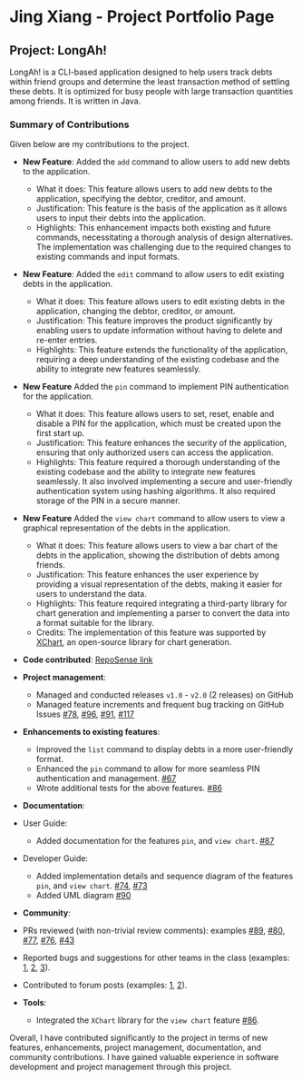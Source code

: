 # Jing Xiang - Project Portfolio Page

## Project: LongAh!

LongAh! is a CLI-based application designed to help users track debts within friend groups and determine the
least transaction method of settling these debts. It is optimized for busy people with large transaction quantities
among friends. It is written in Java.


### Summary of Contributions

Given below are my contributions to the project.

- **New Feature**: Added the `add` command to allow users to add new debts to the application.
  - What it does: This feature allows users to add new debts to the application, specifying the debtor, creditor, and amount.
  - Justification: This feature is the basis of the application as it allows users to input their debts into the application.
  - Highlights: This enhancement impacts both existing and future commands, necessitating a thorough analysis of design alternatives. The implementation was challenging due to the required changes to existing commands and input formats.

- **New Feature**: Added the `edit` command to allow users to edit existing debts in the application.
  - What it does: This feature allows users to edit existing debts in the application, changing the debtor, creditor, or amount.
  - Justification: This feature improves the product significantly by enabling users to update information without having to delete and re-enter entries.
  - Highlights: This feature extends the functionality of the application, requiring a deep understanding of the existing codebase and the ability to integrate new features seamlessly.

- **New Feature** Added the `pin` command to implement PIN authentication for the application.
  - What it does: This feature allows users to set, reset, enable and disable a PIN for the application, which must be created upon the first start up.
  - Justification: This feature enhances the security of the application, ensuring that only authorized users can access the application.
  - Highlights: This feature required a thorough understanding of the existing codebase and the ability to integrate new features seamlessly. It also involved implementing a secure and user-friendly authentication system using hashing algorithms. It also required storage of the PIN in a secure manner.

- **New Feature** Added the `view chart` command to allow users to view a graphical representation of the debts in the application.
  - What it does: This feature allows users to view a bar chart of the debts in the application, showing the distribution of debts among friends.
  - Justification: This feature enhances the user experience by providing a visual representation of the debts, making it easier for users to understand the data.
  - Highlights: This feature required integrating a third-party library for chart generation and implementing a parser to convert the data into a format suitable for the library.
  - Credits: The implementation of this feature was supported by [XChart](https://knowm.org/open-source/xchart/), an open-source library for chart generation.


- **Code contributed**: [RepoSense link](https://nus-cs2113-ay2324s2.github.io/tp-dashboard/?search=jing-xiang&breakdown=true&sort=groupTitle%20dsc&sortWithin=title&since=2024-02-23&timeframe=commit&mergegroup=&groupSelect=groupByRepos&checkedFileTypes=docs~functional-code~test-code~other)


- **Project management**:
  - Managed and conducted releases ```v1.0``` - ```v2.0``` (2 releases) on GitHub
  - Managed feature increments and frequent bug tracking on GitHub Issues [#78](https://github.com/AY2324S2-CS2113-T15-1/tp/issues/78), [#96](https://github.com/AY2324S2-CS2113-T15-1/tp/pull/96), [#91](https://github.com/AY2324S2-CS2113-T15-1/tp/pull/91), [#117](https://github.com/AY2324S2-CS2113-T15-1/tp/issues/117)

- **Enhancements to existing features**:
    - Improved the `list` command to display debts in a more user-friendly format.
    - Enhanced the `pin` command to allow for more seamless PIN authentication and management. [#67](https://github.com/AY2324S2-CS2113-T15-1/tp/pull/67)
    - Wrote additional tests for the above features. [#86](https://github.com/AY2324S2-CS2113-T15-1/tp/pull/86)

- **Documentation**:
- User Guide:
  - Added documentation for the features `pin`, and `view chart`. [#87](https://github.com/AY2324S2-CS2113-T15-1/tp/pull/87)
- Developer Guide:
  - Added implementation details and sequence diagram of the features `pin`, and `view chart`.  [#74](https://github.com/AY2324S2-CS2113-T15-1/tp/pull/74), [#73](https://github.com/AY2324S2-CS2113-T15-1/tp/pull/73)
  - Added UML diagram [#90](https://github.com/AY2324S2-CS2113-T15-1/tp/pull/90)

- **Community**:
- PRs reviewed (with non-trivial review comments): examples [#89](https://github.com/AY2324S2-CS2113-T15-1/tp/pull/89), [#80](https://github.com/AY2324S2-CS2113-T15-1/tp/pull/80), [#77](https://github.com/AY2324S2-CS2113-T15-1/tp/pull/77), [#76](https://github.com/AY2324S2-CS2113-T15-1/tp/pull/76), [#43](https://github.com/AY2324S2-CS2113-T15-1/tp/pull/43)
- Reported bugs and suggestions for other teams in the class (examples: [1](https://github.com/nus-cs2113-AY2324S2/tp/pull/63), [2](https://github.com/nus-cs2113-AY2324S2/tp/pull/1), [3](https://github.com/nus-cs2113-AY2324S2/tp/pull/13)).
- Contributed to forum posts (examples: [1](https://github.com/nus-cs2113-AY2324S2/forum/issues/14), [2](https://github.com/nus-cs2113-AY2324S2/forum/issues/28)).

- **Tools**:
  - Integrated the `XChart` library for the `view chart` feature [#86](https://github.com/AY2324S2-CS2113-T15-1/tp/pull/86).

Overall, I have contributed significantly to the project in terms of new features, enhancements, project management, documentation, and community contributions. I have gained valuable experience in software development and project management through this project.